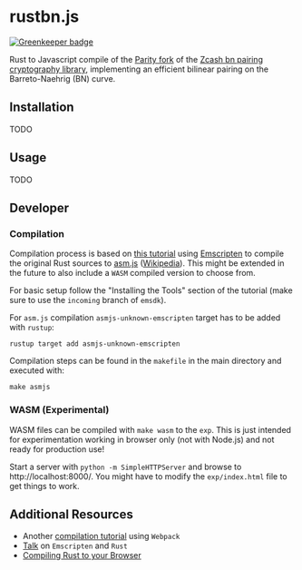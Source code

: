 # rustbn.js

[![Greenkeeper badge](https://badges.greenkeeper.io/ethereumjs/rustbn.js.svg)](https://greenkeeper.io/)

Rust to Javascript compile of the [Parity fork](https://github.com/paritytech/bn) of the [Zcash bn
pairing cryptography library](https://github.com/zcash/bn), implementing an efficient bilinear pairing on the Barreto-Naehrig (BN) curve. 

## Installation

TODO

## Usage

TODO

## Developer

### Compilation

Compilation process is based on [this tutorial](http://asquera.de/blog/2017-04-10/the-path-to-rust-on-the-web/) using [Emscripten](http://kripken.github.io/emscripten-site/) to compile the original Rust sources to [asm.js](http://asmjs.org/) ([Wikipedia](https://en.wikipedia.org/wiki/Asm.js)). This might be extended in the future to also include a ``WASM`` compiled version to choose from.

For basic setup follow the "Installing the Tools" section of the tutorial (make sure to use the ``incoming`` branch of ``emsdk``).

For ``asm.js`` compilation ``asmjs-unknown-emscripten`` target has to be added with ``rustup``:

```
rustup target add asmjs-unknown-emscripten
```

Compilation steps can be found in the ``makefile`` in the main directory and executed with:

```
make asmjs
```


### WASM (Experimental)

WASM files can be compiled with ``make wasm`` to the ``exp``. This is just intended for experimentation
working in browser only (not with Node.js) and not ready for production use!

Start a server with ``python -m SimpleHTTPServer`` and browse to http://localhost:8000/. You might have
to modify the ``exp/index.html`` file to get things to work.

## Additional Resources

- Another [compilation tutorial](https://medium.com/@ianjsikes/get-started-with-rust-webassembly-and-webpack-58d28e219635) using ``Webpack``
- [Talk](https://rreverser.com/rust-javascript-interop/) on ``Emscripten`` and ``Rust``
- [Compiling Rust to your Browser](https://www.hellorust.com/emscripten/)



 